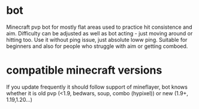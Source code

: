 # bot
Minecraft pvp bot for mostly flat areas used to practice hit consistence and aim. 
Difficulty can be adjusted as well as bot acting - just moving around or hitting too.
Use it without ping issue, just absolute loww ping. Suitable for beginners and also for people who struggle with aim or getting comboed.

# compatible minecraft versions
If you update frequently it should follow support of mineflayer, bot knows whether it is old pvp (<1.9, bedwars, soup, combo (hypixel)) or new (1.9+, 1.19,1.20...)

